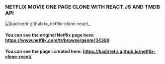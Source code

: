 ### NETFLIX MOVIE ONE PAGE CLONE WITH REACT.JS AND TMDB API

![kadirretir github io_netflix-clone-react_](https://user-images.githubusercontent.com/60712951/117609516-d862c980-b168-11eb-8a6f-514a8ccb7834.png)

#### **You can see the original Netflix page here:** https://www.netflix.com/tr/browse/genre/34399

#### **You can see the page i created here:** https://kadirretir.github.io/netflix-clone-react/
